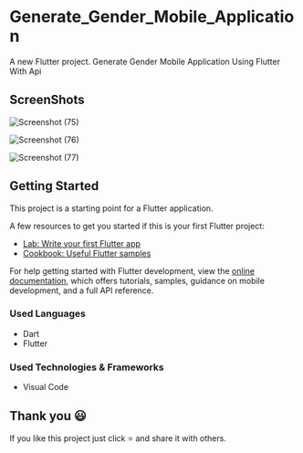 # Generate_Gender_Mobile_Application
A new Flutter project.
Generate Gender Mobile Application Using Flutter With Api

## ScreenShots

![Screenshot (75)](https://github.com/trsrathnayaka/Generate_Gender_Mobile_Application/assets/97075043/f82da303-e6d4-42d4-ac1f-583a876c9444)

![Screenshot (76)](https://github.com/trsrathnayaka/Generate_Gender_Mobile_Application/assets/97075043/d0fbeb22-e6bc-4774-90c3-6d0d29dc3035)

![Screenshot (77)](https://github.com/trsrathnayaka/Generate_Gender_Mobile_Application/assets/97075043/8f3e5a38-5272-4fe4-b1df-b00bda6b8369)

## Getting Started

This project is a starting point for a Flutter application.

A few resources to get you started if this is your first Flutter project:

- [Lab: Write your first Flutter app](https://docs.flutter.dev/get-started/codelab)
- [Cookbook: Useful Flutter samples](https://docs.flutter.dev/cookbook)

For help getting started with Flutter development, view the
[online documentation](https://docs.flutter.dev/), which offers tutorials,
samples, guidance on mobile development, and a full API reference.

 ### Used Languages
* Dart
* Flutter



### Used Technologies & Frameworks
* Visual Code

## Thank you 😃

If you like this project just click ⭐ and share it with others.
